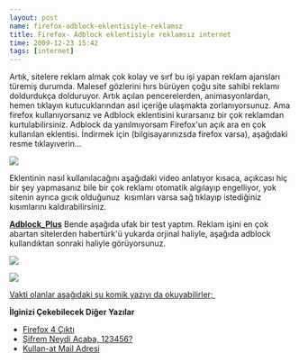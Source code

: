 ```yaml
--- 
layout: post 
name: firefox-adblock-eklentisiyle-reklamsz 
title: Firefox- Adblock eklentisiyle reklamsız internet 
time: 2009-12-23 15:42
tags: [internet]
---
```


Artık, sitelere reklam almak çok kolay ve sırf bu işi yapan reklam ajansları türemiş durumda. Malesef gözlerini hırs bürüyen çoğu site sahibi reklamı doldurdukça dolduruyor. Artık açılan pencerelerden, animasyonlardan, hemen tıklayın kutucuklarından asıl içeriğe ulaşmakta zorlanıyorsunuz.
Ama firefox kullanıyorsanız ve Adblock eklentisini kurarsanız bir çok reklamdan kurtulabilirsiniz. Adblock da yanılmıyorsam Firefox'un açık ara en çok kullanılan eklentisi.
İndirmek için (bilgisayarınızsda firefox varsa), aşağıdaki resme tıklayıverin...

[![](http://4.bp.blogspot.com/_VbDsH1Mbydo/SzI4hQc27aI/AAAAAAAAAaM/tK1Wmuw_hxk/s320/firefox-adblock-plus-addon.png)](https://addons.mozilla.org/en-US/firefox/addon/1865)

Eklentinin nasıl kullanılacağını aşağıdaki video anlatıyor kısaca, açıkcası hiç bir şey yapmasanız bile bir çok reklamı otomatik algılayıp engelliyor, yok sitenin ayrıca gıcık olduğunuz  kısımları varsa sağ tıklayıp istediğiniz kısımlarını kaldırabilirsiniz.

**[Adblock\_Plus](http://www.dailymotion.com/video/x98cjl_adblockplus_lifestyle)**
Bende aşağıda ufak bir test yaptım. Reklam işini en çok abartan sitelerden habertürk'ü yukarda orjinal haliyle, aşağıda adblock kullandıktan sonraki haliyle görüyorsunuz.

[![](http://2.bp.blogspot.com/_VbDsH1Mbydo/SzI5sIWBU_I/AAAAAAAAAaU/7skSYsrE1Dw/s400/haberturk_reklam.JPG)](http://2.bp.blogspot.com/_VbDsH1Mbydo/SzI5sIWBU_I/AAAAAAAAAaU/7skSYsrE1Dw/s1600-h/haberturk_reklam.JPG)

[![](http://4.bp.blogspot.com/_VbDsH1Mbydo/SzI5uEHT9UI/AAAAAAAAAac/hPy-5G74ubU/s400/haberturk_reklamsiz.JPG)](http://4.bp.blogspot.com/_VbDsH1Mbydo/SzI5uEHT9UI/AAAAAAAAAac/hPy-5G74ubU/s1600-h/haberturk_reklamsiz.JPG)

[Vakti olanlar aşağıdaki şu komik yazıyı da okuyabilirler; ](http://www.unsoughtinput.com/index.php/2007/08/16/is-firefox-with-adblock-illegal-unethical-or-just-plan-communism/)

**İlginizi Çekebilecek Diğer Yazılar**

-   [Firefox 4 Çıktı](http://asuyatuyolar.blogspot.com/2011/03/firefox-4-ckt.html)
-   [Şifrem Neydi Acaba, 123456?](http://asuyatuyolar.blogspot.com/2011/01/sifrem-neydi-acaba-123456.html)
-   [Kullan-at Mail Adresi](http://asuyatuyolar.blogspot.com/2011/02/kullan-at-mail-adresi.html)

